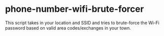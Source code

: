 # phone-number-wifi-brute-forcer
This script takes in your location and SSID and tries to brute-force the Wi-Fi password based on valid area codes/exchanges in your town.
